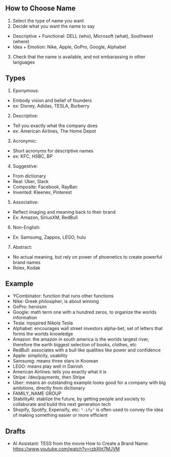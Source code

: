 ## How to Choose Name
1. Select the type of name you want
2. Decide what you want the name to say
- Descriptive + Functional: DELL (who), Microsoft (what), Southwest (where)
- Idea + Emotion: Nike, Apple, GoPro, Google, Alphabet
3. Check that the name is available, and not embarassing in other languages

## Types
1. Eponymous:
- Embody vision and belief of founders
- ex: Disney, Adidas, TESLA, Burberry
2. Descriptive:
- Tell you exactly what the company does
- ex: American Airlines, The Home Depot
3. Acronymic:
- Short acronyms for descriptive names
- ex: KFC, HSBC, BP
4. Suggestive:
- From dictionary
- Real: Uber, Slack
- Composite: Facebook, RayBan
- Invented: Kleenex, Pinterest
5. Associative:
- Reflect imaging and meaning back to their brand
- Ex: Amazon, SiriusXM, RedBull
6. Non-English:
- Ex: Samsumg, Zappos, LEGO, hulu 
7. Abstract:
- No actual meaning, but rely on power of phoenetics to create powerful brand names
- Rolex, Kodak

## Example
- YCombinator: function that runs other functions
- Nike: Greek philosipher, is about winning
- GoPro: heroisim
- Google: math term one with a hundred zeros, to organize the worlds information
- Tesla: inpspired Nikola Tesla
- Alphabet: encourages wall street investors alpha-bet, set of letters that forms the worlds knowledge
- Amazon: the amazon in south america is the worlds largest river, therefore the earth biggest selection of books, clothes, etc
- RedBull: associates with a bull like qualities like power and confidence
- Apple: simplicity, usability
- Samsumg: means three stars in Koorean
- LEGO: means play well in Dainish 
- American Airlines: tells you exactly what it is
- Stripe: /dev/payments, then Stripe
- Uber: means an outstanding example looks good for a company with big ambitions, directly from dictionary
- FAMILY_NAME GROUP
- StabilityAI: stablize the future, by getting people and society to collaborate and build this next generation tech
- Shopify, Spotify, Expensify, etc: `"-ify"` is often used to convey the idea of making something easier or more efficient
  
## Drafts
- AI Assistant: TESS from the movie 
How to Create a Brand Name: https://www.youtube.com/watch?v=rzbXht7MJVM
